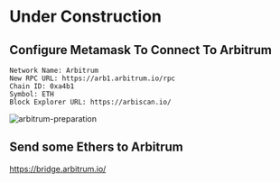 # Under Construction
## Configure Metamask To Connect To Arbitrum
```
Network Name: Arbitrum  
New RPC URL: https://arb1.arbitrum.io/rpc  
Chain ID: 0xa4b1  
Symbol: ETH  
Block Explorer URL: https://arbiscan.io/  
```
![arbitrum-preparation](https://user-images.githubusercontent.com/43786652/154863115-e0b5f382-65d7-484d-b8d2-4ca8d226a8ac.png)

## Send some Ethers to Arbitrum
https://bridge.arbitrum.io/


